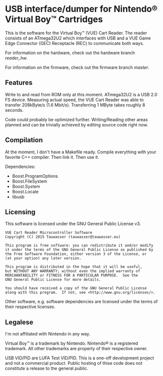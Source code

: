 # USB interface/dumper for Nintendo® Virtual Boy™ Cartridges

This is the software for the Virtual Boy™ (VUE) Cart Reader. The reader consists of an ATmega32U2 which interfaces
with USB and a VUE Game Edge Connector (GEC) Receptacle (REC) to communicate both ways.

For information on the hardware, check out the hardware branch *reader_hw*.

For information on the firmware, check out the firmware branch *master*.

## Features

Write to and read from ROM only at this moment. ATmega32U2 is a USB 2.0 FS device.
Measuring actual speed, the VUE Cart Reader was able to transfer 208kByte/s (1.6 Mbit/s). Transferring 
1 MByte takes roughly 8 seconds.

Code could probably be optimized further. Writing/Reading other areas planned and can be trivially achieved by editing source code right now.

## Compilation

At the moment, I don't have a Makefile ready. Compile everything with your favorite C++ compiler. Then link it. Then use it.

Dependencies:

- Boost.ProgramOptions
- Boost.FileSystem
- Boost.System
- Boost.Locale
- libusb

## Licensing

This software is licensed under the GNU General Public License v3.

```
VUE Cart Reader Microcontroller Software
Copyright (C) 2015 Tauwasser (tauwasser@tauwasser.eu)

This program is free software: you can redistribute it and/or modify
it under the terms of the GNU General Public License as published by
the Free Software Foundation, either version 3 of the License, or
(at your option) any later version.

This program is distributed in the hope that it will be useful,
but WITHOUT ANY WARRANTY; without even the implied warranty of
MERCHANTABILITY or FITNESS FOR A PARTICULAR PURPOSE.  See the
GNU General Public License for more details.

You should have received a copy of the GNU General Public License
along with this program.  If not, see <http://www.gnu.org/licenses/>.
```

Other software, e.g. software dependencies are licensed under the terms of their respective licenses.

## Legalese

I'm not affiliated with Nintendo in any way.

Virtual Boy™ is a trademark by Nintendo. Nintendo® is a registered trademark. All other trademarks are property of their respective owner.

USB VID/PID are LUFA Test VID/PID. This is a one-off development project and not a commercial product. Public hosting of thise code does not constitute a release to the general public.